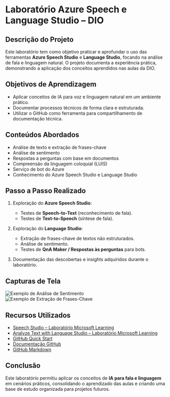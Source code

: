 # Laboratório Azure Speech e Language Studio – DIO

## Descrição do Projeto
Este laboratório tem como objetivo praticar e aprofundar o uso das ferramentas **Azure Speech Studio** e **Language Studio**, focando na análise de fala e linguagem natural. O projeto documenta a experiência prática, demonstrando a aplicação dos conceitos aprendidos nas aulas da DIO.

## Objetivos de Aprendizagem
- Aplicar conceitos de IA para voz e linguagem natural em um ambiente prático.  
- Documentar processos técnicos de forma clara e estruturada.  
- Utilizar o GitHub como ferramenta para compartilhamento de documentação técnica.

## Conteúdos Abordados
- Análise de texto e extração de frases-chave  
- Análise de sentimento  
- Respostas a perguntas com base em documentos  
- Compreensão da linguagem coloquial (LUIS)  
- Serviço de bot do Azure  
- Conhecimento do Azure Speech Studio e Language Studio


## Passo a Passo Realizado
1. Exploração do **Azure Speech Studio**:  
   - Testes de **Speech-to-Text** (reconhecimento de fala).  
   - Testes de **Text-to-Speech** (síntese de fala).  

2. Exploração do **Language Studio**:  
   - Extração de frases-chave de textos não estruturados.  
   - Análise de sentimento.  
   - Testes de **QnA Maker / Respostas às perguntas** para bots.  

3. Documentação das descobertas e insights adquiridos durante o laboratório.  

## Capturas de Tela
![Exemplo de Análise de Sentimento](images/analise_sentimento.png)  
![Exemplo de Extração de Frases-Chave](images/frases_chave.png)  

## Recursos Utilizados
- [Speech Studio – Laboratório Microsoft Learning](#)  
- [Analyze Text with Language Studio – Laboratório Microsoft Learning](#)  
- [GitHub Quick Start](#)  
- [Documentação GitHub](#)  
- [GitHub Markdown](#)  

## Conclusão
Este laboratório permitiu aplicar os conceitos de **IA para fala e linguagem** em cenários práticos, consolidando o aprendizado das aulas e criando uma base de estudo organizada para projetos futuros.


